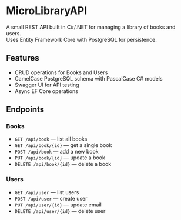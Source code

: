 # MicroLibraryAPI

A small REST API built in C#/.NET for managing a library of books and users.  
Uses Entity Framework Core with PostgreSQL for persistence.

## Features
- CRUD operations for Books and Users
- CamelCase PostgreSQL schema with PascalCase C# models
- Swagger UI for API testing
- Async EF Core operations

## Endpoints
### Books
- `GET /api/book` — list all books  
- `GET /api/book/{id}` — get a single book  
- `POST /api/book` — add a new book  
- `PUT /api/book/{id}` — update a book  
- `DELETE /api/book/{id}` — delete a book  

### Users
- `GET /api/user` — list users  
- `POST /api/user` — create user  
- `PUT /api/user/{id}` — update email  
- `DELETE /api/user/{id}` — delete user 

